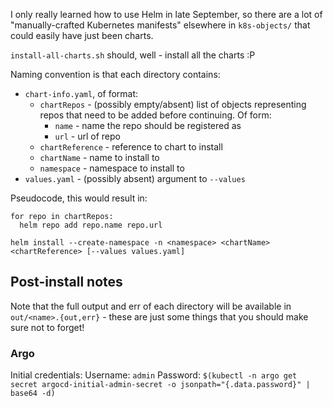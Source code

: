 I only really learned how to use Helm in late September, so there are a lot of "manually-crafted Kubernetes manifests"
elsewhere in `k8s-objects/` that could easily have just been charts.

`install-all-charts.sh` should, well - install all the charts :P

Naming convention is that each directory contains:
* `chart-info.yaml`, of format:
  * `chartRepos` - (possibly empty/absent) list of objects representing repos that need to be added before continuing. Of form:
    * `name` - name the repo should be registered as
    * `url` - url of repo
  * `chartReference` - reference to chart to install
  * `chartName` - name to install to
  * `namespace` - namespace to install to
* `values.yaml` - (possibly absent) argument to `--values`

Pseudocode, this would result in:
```pseudo
for repo in chartRepos:
  helm repo add repo.name repo.url

helm install --create-namespace -n <namespace> <chartName> <chartReference> [--values values.yaml]
```

## Post-install notes

Note that the full output and err of each directory will be available in `out/<name>.{out,err}` - these are just some things that you should make sure not to forget!

### Argo

Initial credentials:
Username: `admin`
Password: `$(kubectl -n argo get secret argocd-initial-admin-secret -o jsonpath="{.data.password}" | base64 -d)`

